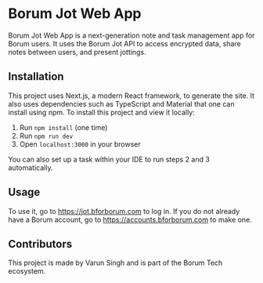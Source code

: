 # Borum Jot Web App

Borum Jot Web App is a next-generation note and task management app for Borum users. It uses the Borum Jot API to access encrypted data, share notes between users, and present jottings. 

## Installation

This project uses Next.js, a modern React framework, to generate the site. It also uses dependencies such as TypeScript and Material that one can install using npm. To install this project and view it locally:

1. Run `npm install` (one time)
2. Run `npm run dev`
3. Open `localhost:3000` in your browser

You can also set up a task within your IDE to run steps 2 and 3 automatically.

## Usage

To use it, go to https://jot.bforborum.com to log in. If you do not already have a Borum account, go to https://accounts.bforborum.com to make one. 

## Contributors

This project is made by Varun Singh and is part of the Borum Tech ecosystem. 